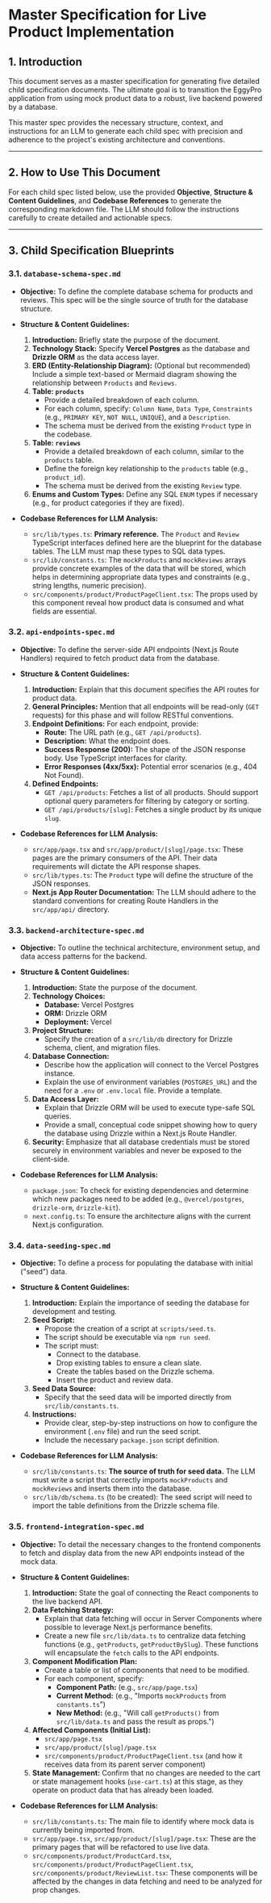 # Master Specification for Live Product Implementation

## 1. Introduction

This document serves as a master specification for generating five detailed child specification documents. The ultimate goal is to transition the EggyPro application from using mock product data to a robust, live backend powered by a database.

This master spec provides the necessary structure, context, and instructions for an LLM to generate each child spec with precision and adherence to the project's existing architecture and conventions.

---

## 2. How to Use This Document

For each child spec listed below, use the provided **Objective**, **Structure & Content Guidelines**, and **Codebase References** to generate the corresponding markdown file. The LLM should follow the instructions carefully to create detailed and actionable specs.

---

## 3. Child Specification Blueprints

### 3.1. `database-schema-spec.md`

*   **Objective:** To define the complete database schema for products and reviews. This spec will be the single source of truth for the database structure.

*   **Structure & Content Guidelines:**
    1.  **Introduction:** Briefly state the purpose of the document.
    2.  **Technology Stack:** Specify **Vercel Postgres** as the database and **Drizzle ORM** as the data access layer.
    3.  **ERD (Entity-Relationship Diagram):** (Optional but recommended) Include a simple text-based or Mermaid diagram showing the relationship between `Products` and `Reviews`.
    4.  **Table: `products`**
        *   Provide a detailed breakdown of each column.
        *   For each column, specify: `Column Name`, `Data Type`, `Constraints` (e.g., `PRIMARY KEY`, `NOT NULL`, `UNIQUE`), and a `Description`.
        *   The schema must be derived from the existing `Product` type in the codebase.
    5.  **Table: `reviews`**
        *   Provide a detailed breakdown of each column, similar to the `products` table.
        *   Define the foreign key relationship to the `products` table (e.g., `product_id`).
        *   The schema must be derived from the existing `Review` type.
    6.  **Enums and Custom Types:** Define any SQL `ENUM` types if necessary (e.g., for product categories if they are fixed).

*   **Codebase References for LLM Analysis:**
    *   `src/lib/types.ts`: **Primary reference.** The `Product` and `Review` TypeScript interfaces defined here are the blueprint for the database tables. The LLM must map these types to SQL data types.
    *   `src/lib/constants.ts`: The `mockProducts` and `mockReviews` arrays provide concrete examples of the data that will be stored, which helps in determining appropriate data types and constraints (e.g., string lengths, numeric precision).
    *   `src/components/product/ProductPageClient.tsx`: The props used by this component reveal how product data is consumed and what fields are essential.

### 3.2. `api-endpoints-spec.md`

*   **Objective:** To define the server-side API endpoints (Next.js Route Handlers) required to fetch product data from the database.

*   **Structure & Content Guidelines:**
    1.  **Introduction:** Explain that this document specifies the API routes for product data.
    2.  **General Principles:** Mention that all endpoints will be read-only (`GET` requests) for this phase and will follow RESTful conventions.
    3.  **Endpoint Definitions:** For each endpoint, provide:
        *   **Route:** The URL path (e.g., `GET /api/products`).
        *   **Description:** What the endpoint does.
        *   **Success Response (200):** The shape of the JSON response body. Use TypeScript interfaces for clarity.
        *   **Error Responses (4xx/5xx):** Potential error scenarios (e.g., 404 Not Found).
    4.  **Defined Endpoints:**
        *   `GET /api/products`: Fetches a list of all products. Should support optional query parameters for filtering by category or sorting.
        *   `GET /api/products/[slug]`: Fetches a single product by its unique `slug`.

*   **Codebase References for LLM Analysis:**
    *   `src/app/page.tsx` and `src/app/product/[slug]/page.tsx`: These pages are the primary consumers of the API. Their data requirements will dictate the API response shapes.
    *   `src/lib/types.ts`: The `Product` type will define the structure of the JSON responses.
    *   **Next.js App Router Documentation:** The LLM should adhere to the standard conventions for creating Route Handlers in the `src/app/api/` directory.

### 3.3. `backend-architecture-spec.md`

*   **Objective:** To outline the technical architecture, environment setup, and data access patterns for the backend.

*   **Structure & Content Guidelines:**
    1.  **Introduction:** State the purpose of the document.
    2.  **Technology Choices:**
        *   **Database:** Vercel Postgres
        *   **ORM:** Drizzle ORM
        *   **Deployment:** Vercel
    3.  **Project Structure:**
        *   Specify the creation of a `src/lib/db` directory for Drizzle schema, client, and migration files.
    4.  **Database Connection:**
        *   Describe how the application will connect to the Vercel Postgres instance.
        *   Explain the use of environment variables (`POSTGRES_URL`) and the need for a `.env` or `.env.local` file. Provide a template.
    5.  **Data Access Layer:**
        *   Explain that Drizzle ORM will be used to execute type-safe SQL queries.
        *   Provide a small, conceptual code snippet showing how to query the database using Drizzle within a Next.js Route Handler.
    6.  **Security:** Emphasize that all database credentials must be stored securely in environment variables and never be exposed to the client-side.

*   **Codebase References for LLM Analysis:**
    *   `package.json`: To check for existing dependencies and determine which new packages need to be added (e.g., `@vercel/postgres`, `drizzle-orm`, `drizzle-kit`).
    *   `next.config.ts`: To ensure the architecture aligns with the current Next.js configuration.

### 3.4. `data-seeding-spec.md`

*   **Objective:** To define a process for populating the database with initial ("seed") data.

*   **Structure & Content Guidelines:**
    1.  **Introduction:** Explain the importance of seeding the database for development and testing.
    2.  **Seed Script:**
        *   Propose the creation of a script at `scripts/seed.ts`.
        *   The script should be executable via `npm run seed`.
        *   The script must:
            *   Connect to the database.
            *   Drop existing tables to ensure a clean slate.
            *   Create the tables based on the Drizzle schema.
            *   Insert the product and review data.
    3.  **Seed Data Source:**
        *   Specify that the seed data will be imported directly from `src/lib/constants.ts`.
    4.  **Instructions:**
        *   Provide clear, step-by-step instructions on how to configure the environment (`.env` file) and run the seed script.
        *   Include the necessary `package.json` script definition.

*   **Codebase References for LLM Analysis:**
    *   `src/lib/constants.ts`: **The source of truth for seed data.** The LLM must write a script that correctly imports `mockProducts` and `mockReviews` and inserts them into the database.
    *   `src/lib/db/schema.ts` (to be created): The seed script will need to import the table definitions from the Drizzle schema file.

### 3.5. `frontend-integration-spec.md`

*   **Objective:** To detail the necessary changes to the frontend components to fetch and display data from the new API endpoints instead of the mock data.

*   **Structure & Content Guidelines:**
    1.  **Introduction:** State the goal of connecting the React components to the live backend API.
    2.  **Data Fetching Strategy:**
        *   Explain that data fetching will occur in Server Components where possible to leverage Next.js performance benefits.
        *   Create a new file `src/lib/data.ts` to centralize data fetching functions (e.g., `getProducts`, `getProductBySlug`). These functions will encapsulate the `fetch` calls to the API endpoints.
    3.  **Component Modification Plan:**
        *   Create a table or list of components that need to be modified.
        *   For each component, specify:
            *   **Component Path:** (e.g., `src/app/page.tsx`)
            *   **Current Method:** (e.g., "Imports `mockProducts` from `constants.ts`")
            *   **New Method:** (e.g., "Will call `getProducts()` from `src/lib/data.ts` and pass the result as props.")
    4.  **Affected Components (Initial List):**
        *   `src/app/page.tsx`
        *   `src/app/product/[slug]/page.tsx`
        *   `src/components/product/ProductPageClient.tsx` (and how it receives data from its parent server component)
    5.  **State Management:** Confirm that no changes are needed to the cart or state management hooks (`use-cart.ts`) at this stage, as they operate on product data that has already been loaded.

*   **Codebase References for LLM Analysis:**
    *   `src/lib/constants.ts`: The main file to identify where mock data is currently being imported from.
    *   `src/app/page.tsx`, `src/app/product/[slug]/page.tsx`: These are the primary pages that will be refactored to use live data.
    *   `src/components/product/ProductCard.tsx`, `src/components/product/ProductPageClient.tsx`, `src/components/product/ReviewList.tsx`: These components will be affected by the changes in data fetching and need to be analyzed for prop changes.
